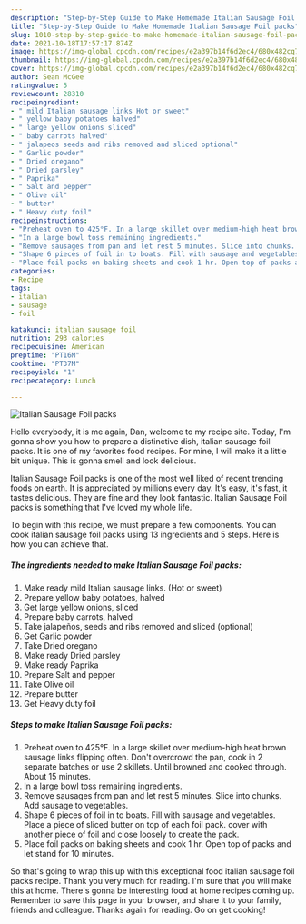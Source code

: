 ```yaml
---
description: "Step-by-Step Guide to Make Homemade Italian Sausage Foil packs"
title: "Step-by-Step Guide to Make Homemade Italian Sausage Foil packs"
slug: 1010-step-by-step-guide-to-make-homemade-italian-sausage-foil-packs
date: 2021-10-18T17:57:17.874Z
image: https://img-global.cpcdn.com/recipes/e2a397b14f6d2ec4/680x482cq70/italian-sausage-foil-packs-recipe-main-photo.jpg
thumbnail: https://img-global.cpcdn.com/recipes/e2a397b14f6d2ec4/680x482cq70/italian-sausage-foil-packs-recipe-main-photo.jpg
cover: https://img-global.cpcdn.com/recipes/e2a397b14f6d2ec4/680x482cq70/italian-sausage-foil-packs-recipe-main-photo.jpg
author: Sean McGee
ratingvalue: 5
reviewcount: 28310
recipeingredient:
- " mild Italian sausage links Hot or sweet"
- " yellow baby potatoes halved"
- " large yellow onions sliced"
- " baby carrots halved"
- " jalapeos seeds and ribs removed and sliced optional"
- " Garlic powder"
- " Dried oregano"
- " Dried parsley"
- " Paprika"
- " Salt and pepper"
- " Olive oil"
- " butter"
- " Heavy duty foil"
recipeinstructions:
- "Preheat oven to 425°F. In a large skillet over medium-high heat brown sausage links flipping often. Don&#39;t overcrowd the pan, cook in 2 separate batches or use 2 skillets. Until browned and cooked through. About 15 minutes."
- "In a large bowl toss remaining ingredients."
- "Remove sausages from pan and let rest 5 minutes. Slice into chunks. Add sausage to vegetables."
- "Shape 6 pieces of foil in to boats. Fill with sausage and vegetables. Place a piece of sliced butter on top of each foil pack. cover with another piece of foil and close loosely to create the pack."
- "Place foil packs on baking sheets and cook 1 hr. Open top of packs and let stand for 10 minutes."
categories:
- Recipe
tags:
- italian
- sausage
- foil

katakunci: italian sausage foil 
nutrition: 293 calories
recipecuisine: American
preptime: "PT16M"
cooktime: "PT37M"
recipeyield: "1"
recipecategory: Lunch

---
```



![Italian Sausage Foil packs](https://img-global.cpcdn.com/recipes/e2a397b14f6d2ec4/680x482cq70/italian-sausage-foil-packs-recipe-main-photo.jpg)

Hello everybody, it is me again, Dan, welcome to my recipe site. Today, I'm gonna show you how to prepare a distinctive dish, italian sausage foil packs. It is one of my favorites food recipes. For mine, I will make it a little bit unique. This is gonna smell and look delicious.

Italian Sausage Foil packs is one of the most well liked of recent trending foods on earth. It is appreciated by millions every day. It's easy, it's fast, it tastes delicious. They are fine and they look fantastic. Italian Sausage Foil packs is something that I've loved my whole life.




To begin with this recipe, we must prepare a few components. You can cook italian sausage foil packs using 13 ingredients and 5 steps. Here is how you can achieve that.

<!--inarticleads1-->

##### The ingredients needed to make Italian Sausage Foil packs:

1. Make ready  mild Italian sausage links. (Hot or sweet)
1. Prepare  yellow baby potatoes, halved
1. Get  large yellow onions, sliced
1. Prepare  baby carrots, halved
1. Take  jalapeños, seeds and ribs removed and sliced (optional)
1. Get  Garlic powder
1. Take  Dried oregano
1. Make ready  Dried parsley
1. Make ready  Paprika
1. Prepare  Salt and pepper
1. Take  Olive oil
1. Prepare  butter
1. Get  Heavy duty foil




<!--inarticleads2-->

##### Steps to make Italian Sausage Foil packs:

1. Preheat oven to 425°F. In a large skillet over medium-high heat brown sausage links flipping often. Don&#39;t overcrowd the pan, cook in 2 separate batches or use 2 skillets. Until browned and cooked through. About 15 minutes.
1. In a large bowl toss remaining ingredients.
1. Remove sausages from pan and let rest 5 minutes. Slice into chunks. Add sausage to vegetables.
1. Shape 6 pieces of foil in to boats. Fill with sausage and vegetables. Place a piece of sliced butter on top of each foil pack. cover with another piece of foil and close loosely to create the pack.
1. Place foil packs on baking sheets and cook 1 hr. Open top of packs and let stand for 10 minutes.




So that's going to wrap this up with this exceptional food italian sausage foil packs recipe. Thank you very much for reading. I'm sure that you will make this at home. There's gonna be interesting food at home recipes coming up. Remember to save this page in your browser, and share it to your family, friends and colleague. Thanks again for reading. Go on get cooking!
